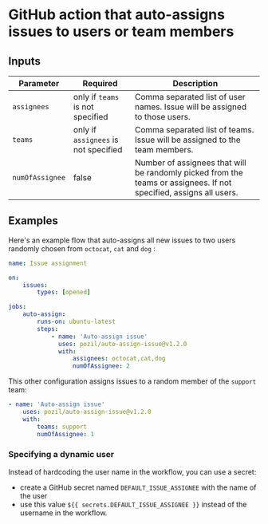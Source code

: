# GitHub action that auto-assigns issues to users or team members

## Inputs

| Parameter       | Required                             | Description                                                                                                        |
| --------------- | ------------------------------------ | ------------------------------------------------------------------------------------------------------------------ |
| `assignees`     | only if `teams` is not specified     | Comma separated list of user names. Issue will be assigned to those users.                                         |
| `teams`         | only if `assignees` is not specified | Comma separated list of teams. Issue will be assigned to the team members.                                         |
| `numOfAssignee` | false                                | Number of assignees that will be randomly picked from the teams or assignees. If not specified, assigns all users. |

## Examples

Here's an example flow that auto-assigns all new issues to two users randomly chosen from `octocat`, `cat` and `dog` :

```yml
name: Issue assignment

on:
    issues:
        types: [opened]

jobs:
    auto-assign:
        runs-on: ubuntu-latest
        steps:
            - name: 'Auto-assign issue'
              uses: pozil/auto-assign-issue@v1.2.0
              with:
                  assignees: octocat,cat,dog
                  numOfAssignee: 2
```

This other configuration assigns issues to a random member of the `support` team:

```yml
- name: 'Auto-assign issue'
    uses: pozil/auto-assign-issue@v1.2.0
    with:
        teams: support
        numOfAssignee: 1
```

### Specifying a dynamic user

Instead of hardcoding the user name in the workflow, you can use a secret:

-   create a GitHub secret named `DEFAULT_ISSUE_ASSIGNEE` with the name of the user
-   use this value `${{ secrets.DEFAULT_ISSUE_ASSIGNEE }}` instead of the username in the workflow.
